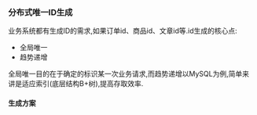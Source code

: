 ### 分布式唯一ID生成

业务系统都有生成ID的需求,如果订单id、商品id、文章id等.id生成的核心点:   

- 全局唯一 
- 趋势递增  

全局唯一目的在于确定的标识某一次业务请求,而趋势递增以MySQL为例,简单来讲是适应索引(底层结构B+树),提高存取效率.
       
#### 生成方案
       
       